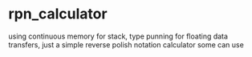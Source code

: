 # rpn_calculator

using continuous memory for stack, type punning for floating data transfers,
just a simple reverse polish notation calculator some can use